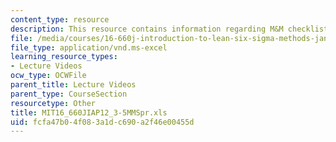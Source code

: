 ```yaml
---
content_type: resource
description: This resource contains information regarding M&M checklist.
file: /media/courses/16-660j-introduction-to-lean-six-sigma-methods-january-iap-2012/fcfa47b04f083a1dc690a2f46e00455d_MIT16_660JIAP12_3-5MMSpr.xls
file_type: application/vnd.ms-excel
learning_resource_types:
- Lecture Videos
ocw_type: OCWFile
parent_title: Lecture Videos
parent_type: CourseSection
resourcetype: Other
title: MIT16_660JIAP12_3-5MMSpr.xls
uid: fcfa47b0-4f08-3a1d-c690-a2f46e00455d
---
```

